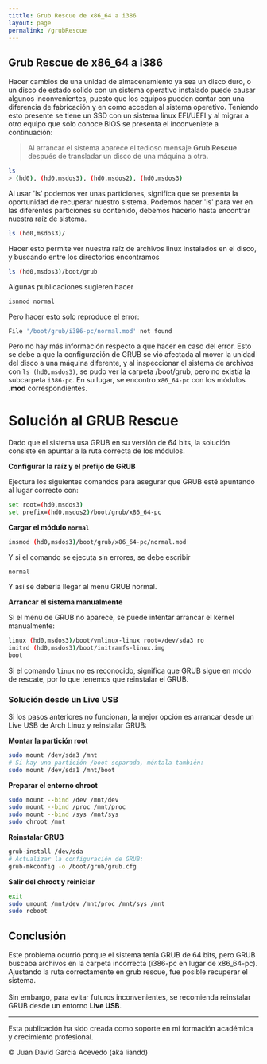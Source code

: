 ```yaml
---
tittle: Grub Rescue de x86_64 a i386
layout: page 
permalink: /grubRescue
---
```


<h2 id="subtitulo-importante">Grub Rescue de x86_64 a i386</h2>


Hacer cambios de una unidad de almacenamiento ya sea un disco duro, o un disco de estado solido con un sistema operativo instalado puede causar algunos inconvenientes, puesto que los equipos pueden contar con una diferencia de fabricación y en como acceden al sistema operetivo. Teniendo esto presente se tiene un SSD con un sistema linux EFI/UEFI y al migrar a otro equipo que solo conoce BIOS se presenta el inconveniete a continuación:

> Al arrancar el sistema aparece el tedioso mensaje <strong>Grub Rescue</strong> después de transladar un disco de una máquina a otra.

```bash
ls
> (hd0), (hd0,msdos3), (hd0,msdos2), (hd0,msdos3)
```

Al usar 'ls' podemos ver unas particiones, significa que se presenta la oportunidad de recuperar nuestro sistema.
Podemos hacer 'ls' para ver en las diferentes particiones su contenido, debemos hacerlo hasta encontrar nuestra raíz de sistema.

```bash
ls (hd0,msdos3)/
```

Hacer esto permite ver nuestra raíz de archivos linux instalados en el disco, y buscando entre los directorios encontramos 

```bash
ls (hd0,msdos3)/boot/grub
```

Algunas publicaciones sugieren hacer
```bash
isnmod normal
```

Pero hacer esto solo reproduce el error:
```bash
File '/boot/grub/i386-pc/normal.mod' not found
```

Pero no hay más información respecto a que hacer en caso del error. Esto se debe a que la configuración de GRUB se vió afectada al mover la unidad del disco a una máquina diferente, y al inspeccionar el sistema de archivos con `ls (hd0,msdos3)`, se pudo ver la carpeta /boot/grub, pero no existía la subcarpeta `i386-pc`. En su lugar, se encontro `x86_64-pc` con los módulos <strong>.mod</strong> correspondientes.

<h1 class="titulo-principal">Solución al GRUB Rescue</h1>

Dado que el sistema usa GRUB en su versión de 64 bits, la solución consiste en apuntar a la ruta correcta de los módulos.

<strong>Configurar la raíz y el prefijo de GRUB</strong>

Ejectura los siguientes comandos para asegurar que GRUB esté apuntando al lugar correcto con:

```bash
set root=(hd0,msdos3)
set prefix=(hd0,msdos2)/boot/grub/x86_64-pc
```

<strong>Cargar el módulo `normal`</strong>

```bash
insmod (hd0,msdos3)/boot/grub/x86_64-pc/normal.mod
```

Y si el comando se ejecuta sin errores, se debe escribir
```
normal
```

Y así se debería llegar al menu GRUB normal.

<strong>Arrancar el sistema manualmente</strong>

Si el menú de GRUB no aparece, se puede intentar arrancar el kernel manualmente:

```bash
linux (hd0,msdos3)/boot/vmlinux-linux root=/dev/sda3 ro
initrd (hd0,msdos3)/boot/initramfs-linux.img
boot
```

Si el comando `linux` no es reconocido, significa que GRUB sigue en modo de rescate, por lo que tenemos que reinstalar el GRUB.

<h3 class="titulo-secundario">Solución desde un Live USB</h3>

Si los pasos anteriores no funcionan, la mejor opción es arrancar desde un Live USB de Arch Linux y reinstalar GRUB:

<strong>Montar la partición root</strong>

```bash
sudo mount /dev/sda3 /mnt
# Si hay una partición /boot separada, móntala también:
sudo mount /dev/sda1 /mnt/boot
```

<strong>Preparar el entorno chroot</strong>

```bash
sudo mount --bind /dev /mnt/dev
sudo mount --bind /proc /mnt/proc
sudo mount --bind /sys /mnt/sys
sudo chroot /mnt
```

<strong>Reinstalar GRUB</strong>

```bash
grub-install /dev/sda
# Actualizar la configuración de GRUB:
grub-mkconfig -o /boot/grub/grub.cfg
```

<strong>Salir del chroot y reiniciar</strong>

```bash
exit
sudo umount /mnt/dev /mnt/proc /mnt/sys /mnt
sudo reboot
```

<h2 id="subtitulo-importante">Conclusión</h2>

Este problema ocurrió porque el sistema tenía GRUB de 64 bits, pero GRUB buscaba archivos en la carpeta incorrecta (i386-pc en lugar de x86_64-pc). Ajustando la ruta correctamente en grub rescue, fue posible recuperar el sistema.<br><br>Sin embargo, para evitar futuros inconvenientes, se recomienda reinstalar GRUB desde un entorno **Live USB**.

---

Esta publicación ha sido creada como soporte en mi formación académica y crecimiento profesional.

© Juan David Garcia Acevedo (aka liandd)
